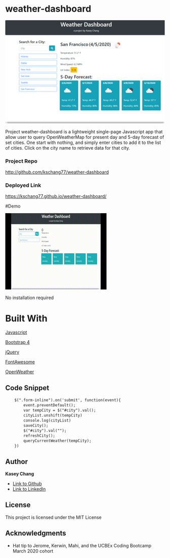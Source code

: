 # weather-dashboard

![screen shot](weatherdashboard.png)

Project weather-dashboard is a lightweight single-page Javascript app that allow user to query OpenWeatherMap for present day and 5-day forecast of 
set cities. One start with nothing, and simply enter cities to add it to
the list of cities. Click on the city name to retrieve data for that city. 

### Project Repo

http://github.com/kschang77/weather-dashboard

### Deployed Link

https://kschang77.github.io/weather-dashboard/

#Demo

![Recording](weatherdashboarddemo.gif)


No installation required

# Built With 


[Javascript](https://developer.mozilla.org/en-US/docs/Web/JavaScript)

[Bootstrap 4](https://getbootstrap.com/docs/4.4/getting-started/introduction/)

[jQuery](https://jquery.com/)

[FontAwesome](https://fontawesome.com/)

[OpenWeather](https://openweathermap.org/api)


## Code Snippet

        $(".form-inline").on('submit', function(event){
            event.preventDefault();
            var tempCity = $("#city").val(); 
            cityList.unshift(tempCity)
            console.log(cityList)
            saveCity();
            $("#city").val("");
            refreshCity();
            queryCurrentWeather(tempCity);
        })

## Author

**Kasey Chang** 

- [Link to Github](https://kschang77.github.io)
- [Link to LinkedIn](https://www.linkedin.com/in/kasey-chang)


## License

This project is licensed under the MIT License 

## Acknowledgments

* Hat tip to Jerome, Kerwin, Mahi, and the UCBEx Coding Bootcamp March 2020 cohort
